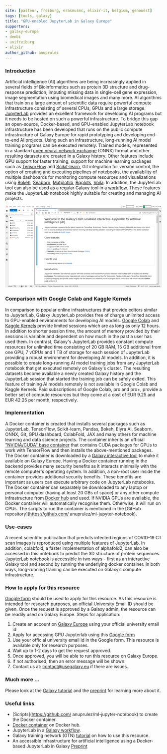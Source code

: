 ```yaml
---
site: [pasteur, freiburg, erasmusmc, elixir-it, belgium, genouest]
tags: [tools, galaxy]
title: "GPU-enabled JupyterLab in Galaxy Europe" 
supporters:
- galaxy-europe
- denbi
- unifreiburg
- elixir
author_github: anuprulez
---
```


### Introduction

Artificial intelligence (AI) algorithms are being increasingly applied in several fields of Bioinformatics such as protein 3D structure and drug-response 
prediction, imputing missing data in single-cell gene expression, image segmentation using biomedical images and many more. AI algorithms that train on a large amount of scientific data require powerful compute infrastructure consisting of several CPUs, GPUs and a large storage. [JupyterLab](https://jupyterlab.readthedocs.io/en/stable/) provides an excellent framework for developing AI programs but it needs to be hosted on such a powerful infrastructure. To bridge this gap an open-source, Docker-based, and GPU-enabled JupyterLab notebook infrastructure has been developed that runs on the public compute infrastructure of Galaxy Europe for rapid prototyping and developing end-to-end AI projects. Using such an infrastructure, long-running AI model training programs can be executed remotely. Trained models, represented in a standard [open neural network exchange](https://github.com/onnx/onnx) (ONNX) format and other resulting datasets are created in a Galaxy history. Other features include GPU support for faster training, support for machine learning packages such as [TensorFlow](https://www.tensorflow.org/) and [Scikit-learn](https://scikit-learn.org/stable/), Git integration for version control, the option of creating and executing pipelines of notebooks, the availability of multiple dashboards for monitoring compute resources and visualizations using [Bokeh](https://docs.bokeh.org/en/latest/), [Seaborn](https://seaborn.pydata.org/), [Matplotlib](https://matplotlib.org/), [Bqplots](https://github.com/bqplot/bqplot), [Voila](https://github.com/voila-dashboards/voila). In addition, the JupyterLab tool can also be used as a regular Galaxy tool in a [workflow](https://usegalaxy.eu/u/kumara/w/gpujupytool-imported-from-uploaded-file). These features make the JupyterLab notebook highly suitable for creating and managing AI projects.


![GPU-enabled JupyterLab in Galaxy Europe](https://raw.githubusercontent.com/anuprulez/gpu_jupyterlab_paper_images/master/jupyterlab_ai.png)


### Comparison with Google Colab and Kaggle Kernels

In comparison to popular online infrastructures that provide editors similar to JupyterLab, Galaxy JupyterLab provides free of charge unlimited access to GPU-enabled environments for developing AI models. [Google Colab](https://colab.research.google.com/) and [Kaggle Kernels](https://www.kaggle.com/) provide limited sessions which are as long as only 12 hours. In addition to shorter session time, the amount of memory provided by their sessions is variable and dependent on how much in the past a user has used them. In contrast, Galaxy's JupyterLab provides constant compute resources for unlimited time consisting of 20 GB RAM, 15 GB additional from one GPU, 7 vCPUs and 1 TB of storage for each session of JupyterLab providing a robust environment for developing AI models. In addition, it is possible to create long-running AI model training jobs from any JupyterLab notebook that get executed remotely on Galaxy's cluster. The resulting datasets become available a newly created Galaxy history and the JupyterLab session that started the training job can be safely exited. This feature of training AI models remotely is not available in Google Colab and Kaggle Kernels. Paid subscriptions of Google Colab, pro and pro+, provide a better set of compute resources but they come at a cost of EUR 9.25 and EUR 42.25 per month, respectively.


### Implementation

A Docker container is created that installs several packages such as JupyterLab, TensorFlow, Scikit-learn, Pandas, Bokeh, Elyra AI, Seaborn, ONNX, Git, GPU dashboard, ColabFold, JAX and many others for machine learning and data science projects. The container inherits an official ["NVIDIA/CUDA" base container](https://hub.docker.com/layers/nvidia/cuda/11.8.0-cudnn8-runtime-ubuntu20.04/images/sha256-74b166e2091bb705e9ada685dffe79930612c725669bc87e01125b5245d13f97?context=explore) that contains CUDA packages for GPUs to work with TensorFlow and then installs the above-mentioned packages. The Docker container is downloaded by a [Galaxy interactive tool](https://github.com/usegalaxy-eu/galaxy/blob/release_22.05_europe/tools/interactive/interactivetool_ml_jupyter_notebook.xml) to make it available on Galaxy Europe. Having a Docker container running in the backend provides many security benefits as it interacts minimally with the remote computer's operating system. In addition, a non-root user inside the container provides additional security benefits. These benefits are important as users can execute arbitrary code on JupyterLab notebooks. The Docker container can separately be downloaded to any laptop or personal computer (having at least 20 GBs of space) or any other compute infrastructure from [Docker hub](https://hub.docker.com/layers/anupkumar/docker-ml-jupyterlab/galaxy-integration-0.2/images/sha256-e2d7e28a2f975523db0f5ac29c2e2ce3c7a35b061072098ad388d5b42ee86fba?context=repo) and used. If NVIDIA GPUs are available, the Docker container will automatically recognise them. Otherwise, it will run on CPUs. The scripts to run the container is mentioned in the [GitHub repository](https://github.com/ anuprulez/ml-jupyter-notebook).


### Use-cases
A recent scientific publication that predicts infected regions of COVID-19 CT scan images is reproduced using multiple features of JupyterLab. In addition, colabfold, a faster implementation of alphafold2, can also be accessed in this notebook to predict the 3D structure of protein sequences. JupyterLab notebook is accessible in two ways - first as an interactive Galaxy tool and second by running the underlying docker container. In both ways, long-running training can be executed on Galaxy’s compute infrastructure.


### How to apply for this resource

[Google form](http://usegalaxy.eu/gpu-request) should be used to apply for this resource. As this resource is intended for research purposes, an official University Email ID should be given. Once the request is approved by a Galaxy admin, the resource can be readily used on Galaxy Europe. Steps for application:

1. Create an account on [Galaxy Europe](https://usegalaxy.eu/) using your official university
email id
2. Apply for accessing GPU Jupyterlab using this [Google form](http://usegalaxy.eu/gpu-request)
3. Use your official university email id in the Google form. This resource is available only for
research purposes.
4. Wait up to 1-2 days to get the request approved.
5. Once approved, you will be able to run this resource on Galaxy Europe.
6. If not authorised, then an error message will be shown.
7. Contact us at: contact@usegalaxy.eu if there are issues.

### Much more ...

Please look at the [Galaxy tutorial](https://training.galaxyproject.org/training-material/topics/statistics/tutorials/gpu_jupyter_lab/tutorial.html) and the [preprint](https://www.biorxiv.org/content/10.1101/2022.07.08.499333v1.full.pdf) for learning more about it.


### Useful links

- [Scripts](https://github.com/ anuprulez/ml-jupyter-notebook) to create the Docker container.
- [Docker container](https://hub.docker.com/layers/anupkumar/docker-ml-jupyterlab/galaxy-integration-0.2/images/sha256-e2d7e28a2f975523db0f5ac29c2e2ce3c7a35b061072098ad388d5b42ee86fba?context=repo) on Docker hub.
- JupyterLab in a [Galaxy workflow](https://usegalaxy.eu/u/kumara/w/gpujupytool-imported-from-uploaded-file).
- Galaxy training network (GTN) [tutorial](https://training.galaxyproject.org/training-material/topics/statistics/tutorials/gpu_jupyter_lab/tutorial.html) on how to use this resource.
- An accessible infrastructure for artificial intelligence using a Docker-based JupyterLab in Galaxy [Preprint](https://www.biorxiv.org/content/10.1101/2022.07.08.499333v1.full.pdf)
